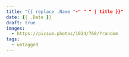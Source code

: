 ```yaml
---
title: "{{ replace .Name "-" " " | title }}"
date: {{ .Date }}
draft: true
images:
  - https://picsum.photos/1024/768/?random
tags: 
  - untagged
---
```


